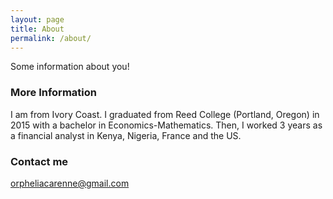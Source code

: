 ```yaml
---
layout: page
title: About
permalink: /about/
---
```


Some information about you!

### More Information

I am from Ivory Coast. I graduated from Reed College (Portland, Oregon) in 2015 with a bachelor in Economics-Mathematics. Then, I worked 3 years as a financial analyst in Kenya, Nigeria, France and the US. 

### Contact me

[orpheliacarenne@gmail.com](mailto:email@domain.com)
